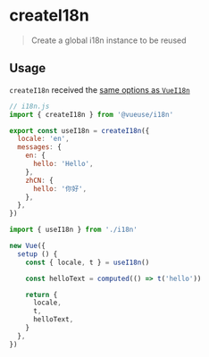 # createI18n

> Create a global i18n instance to be reused

## Usage

`createI18n` received the [same options as `VueI18n`](https://kazupon.github.io/vue-i18n/api/#constructor-options)

```js
// i18n.js
import { createI18n } from '@vueuse/i18n'

export const useI18n = createI18n({
  locale: 'en',
  messages: {
    en: {
      hello: 'Hello',
    },
    zhCN: {
      hello: '你好',
    },
  },
})
```

```js
import { useI18n } from './i18n'

new Vue({
  setup () {
    const { locale, t } = useI18n()

    const helloText = computed(() => t('hello'))

    return {
      locale,
      t,
      helloText,
    }
  },
})
```
